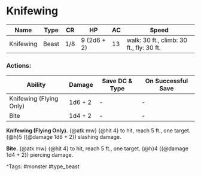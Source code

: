 # Knifewing

| Name | Type | CR | HP | AC | Speed |
|------|------|----|----|----|-------|
| Knifewing | Beast | 1/8 | 9 (2d6 + 2) | 13 | walk: 30 ft., climb: 30 ft., fly: 30 ft. |

### Actions:

| Ability | Damage | Save DC & Type | On Successful Save |
|---------|--------|----------------|--------------------|
| Knifewing (Flying Only) | 1d6 + 2 | - | - |
| Bite | 1d4 + 2 | - | - |


**Knifewing (Flying Only).** {@atk mw} {@hit 4} to hit, reach 5 ft., one target. {@h}5 ({@damage 1d6 + 2}) slashing damage.

**Bite.** {@atk mw} {@hit 4} to hit, reach 5 ft., one target. {@h}4 ({@damage 1d4 + 2}) piercing damage.

^Tags: #monster #type_beast